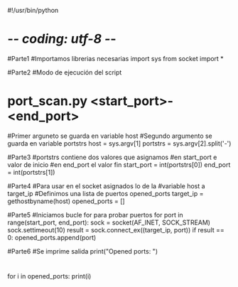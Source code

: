 
#!/usr/bin/python
# -*- coding: utf-8 -*-
#Parte1
#Importamos librerias necesarias
import sys
from socket import *

#Parte2
#Modo de ejecución del script
# port_scan.py <host> <start_port>-<end_port>
#Primer arguneto se guarda en variable host
#Segundo argumento se guarda en variable portstrs
host = sys.argv[1]
portstrs = sys.argv[2].split('-')

#Parte3
#portstrs contiene dos valores que asignamos
#en start_port e valor de inicio
#en end_port el valor fin
start_port = int(portstrs[0])
end_port = int(portstrs[1])

#Parte4
#Para usar en el socket asignados lo de la
#variable host a target_ip
#Definimos una lista de puertos opened_ports
target_ip = gethostbyname(host)
opened_ports = []

#Parte5
#Iniciamos bucle for para probar puertos
for port in range(start_port, end_port):
    sock = socket(AF_INET, SOCK_STREAM)
    sock.settimeout(10)
    result = sock.connect_ex((target_ip, port))
    if result == 0:
        opened_ports.append(port)

#Parte6
#Se imprime salida
print("Opened ports: ")
#
for i in opened_ports:
    print(i)
    
